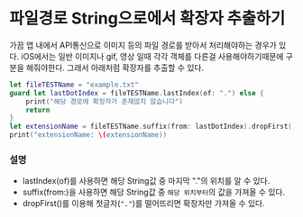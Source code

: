 # 파일경로 String으로에서 확장자 추출하기

가끔 앱 내에서 API통신으로 이미지 등의 파일 경로를 받아서 처리해야하는 경우가 있다.
iOS에서는 일반 이미지나 gif, 영상 일때 각각 객체를 다른걸 사용해야하기때문에 구분을 해줘야한다.
그래서 아래처럼 확장자를 추출할 수 있다.

```swift
let fileTESTName = "example.txt"
guard let lastDotIndex = fileTESTName.lastIndex(of: ".") else {
    print("해당 경로에 확장자가 존재않지 않습니다")
    return
}
let extensionName = fileTESTName.suffix(from: lastDotIndex).dropFirst()
print("extensionName: \(extensionName))
```

### 설명
- lastIndex(of)를 사용하면 해당 String값 중 마지막 "."의 위치를 알 수 있다.
- suffix(from:)을 사용하면 해당 String값 중 `해당 위치부터`의 값을 가져올 수 있다. 
- dropFirst()를 이용해 첫글자(`"."`)를 떨어뜨리면 확장자만 가져올 수 있다.
